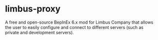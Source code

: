 # limbus-proxy

A free and open-source BepInEx 6.x mod for Limbus Company that allows the user to easily configure and connect to different servers (such as private and development servers).
